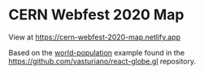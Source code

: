 # CERN Webfest 2020 Map

View at https://cern-webfest-2020-map.netlify.app

Based on the [world-population](https://github.com/vasturiano/react-globe.gl/blob/master/example/world-population/index.html) example found in the https://github.com/vasturiano/react-globe.gl repository.
